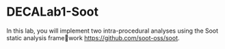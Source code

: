 # DECALab1-Soot
In this lab, you will implement two intra-procedural analyses using the Soot static analysis framework https://github.com/soot-oss/soot.
